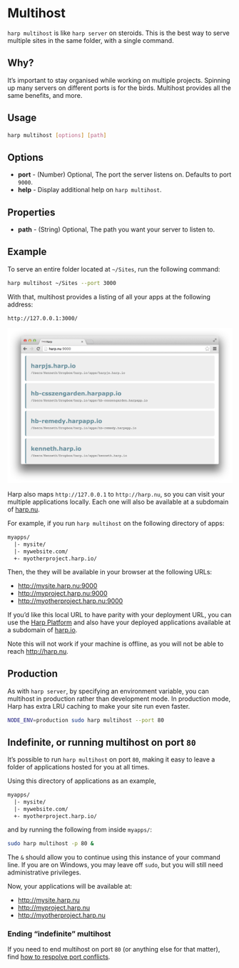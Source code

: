 # Multihost

`harp multihost` is like `harp server` on steroids. This is the best way to serve multiple sites in the same folder, with a single command.

## Why?

It’s important to stay organised while working on multiple projects. Spinning up many servers on different ports is for the birds. Multihost provides all the same benefits, and more.

## Usage

```sh
harp multihost [options] [path]
```

## Options

- **port** - (Number) Optional, The port the server listens on. Defaults to port `9000`.
- **help** - Display additional help on `harp multihost`.

## Properties

- **path** - (String) Optional, The path you want your server to listen to.

## Example

To serve an entire folder located at `~/Sites`, run the following command:

```sh
harp multihost ~/Sites --port 3000
```

With that, multihost provides a listing of all your apps at the following address:

```
http://127.0.0.1:3000/
```

![Multihost listing view](../images/multihost-1.png)

Harp also maps `http://127.0.0.1` to `http://harp.nu`, so you can visit your multiple applications locally. Each one will also be available at a subdomain of [harp.nu](http://harp.nu).

For example, if you run `harp multihost` on the following directory of apps:

```
myapps/
  |- mysite/
  |- mywebsite.com/
  +- myotherproject.harp.io/
```

Then, the they will be available in your browser at the following URLs:

- http://mysite.harp.nu:9000
- http://myproject.harp.nu:9000
- http://myotherproject.harp.nu:9000

If you’d like this local URL to have parity with your deployment URL, you can use the [Harp Platform](../deployment/harp-platform) and also have your deployed applications available at a subdomain of [harp.io](http://harp.io).

Note this will not work if your machine is offline, as you will not be able to reach http://harp.nu.

## Production

As with `harp server`, by specifying an environment variable, you can multihost in production rather than development mode. In production mode, Harp has extra LRU caching to make your site run even faster.

```sh
NODE_ENV=production sudo harp multihost --port 80
```

## Indefinite, or running multihost on port `80`

It’s possible to run `harp multihost` on port `80`, making it easy to leave a folder of applications hosted for you at all times.

Using this directory of applications as an example,

```
myapps/
  |- mysite/
  |- mywebsite.com/
  +- myotherproject.harp.io/
```

and by running the following from inside `myapps/`:

```sh
sudo harp multihost -p 80 &
```

The `&` should allow you to continue using this instance of your command line. If you are on Windows, you may leave off `sudo`, but you will still need administrative privileges.

Now, your applications will be available at:

- http://mysite.harp.nu
- http://myproject.harp.nu
- http://myotherproject.harp.nu

### Ending “indefinite” multihost

If you need to end multihost on port `80` (or anything else for that matter), find [how to respolve port conflicts](port-conflicts).
